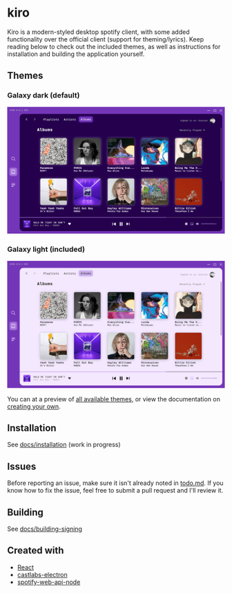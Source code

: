 # kiro
Kiro is a modern-styled desktop spotify client, with some added functionality over the official client (support for theming/lyrics). Keep reading below to check out the included themes, as well as instructions for installation and building the application yourself.

## Themes

### Galaxy dark (default)
<img src="ui-dark.jpg">

### Galaxy light (included)
<img src="ui-light.jpg">

You can at a preview of [all available themes](docs/themes.md), or view the documentation on [creating your own](docs/themes.md#custom).

## Installation
See [docs/installation](docs/installation.md) (work in progress)

## Issues
Before reporting an issue, make sure it isn't already noted in [todo.md](TODO.md). 
If you know how to fix the issue, feel free to submit a pull request and I'll review it.

## Building
See [docs/building-signing](docs/building-signing.md)

## Created with
- [React](https://github.com/facebook/react)
- [castlabs-electron](https://github.com/castlabs/electron-releases)
- [spotify-web-api-node](https://github.com/thelinmichael/spotify-web-api-node)
